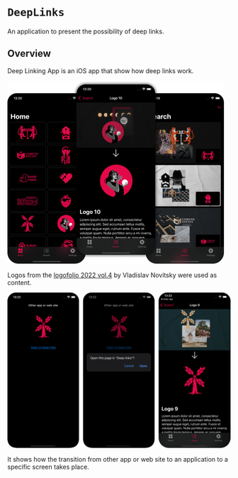 # ``DeepLinks``

An application to present the possibility of deep links.

## Overview

Deep Linking App is an iOS app that show how deep links work.

![An illustration displaying the UI for viewing logofolio 2022 vol.4 by Vladislav Novitsky](Resources/Overview.png)

Logos from the [logofolio 2022 vol.4](https://www.behance.net/Nowwhiskey) by Vladislav Novitsky were used as content.

![It shows how the transition from a deep link to an application to a specific screen takes place](Resources/Basic_function.png)

It shows how the transition from other app or web site to an application to a specific screen takes place.

<!--
### Documentation

[DocC](https://sertrsv.github.io/DeepLinks/documentation/DeepLinks)

## Topics

### App

- ``DeepLinksApp``

### Model

- ``Logo``

### ViewModel

- ``ModelData``

### Views

- ``ContentView``
- ``HomeView``
- ``SearchView``
- ``SettingsView``

### Previews

- ``ContentView_Previews``
- ``HomeView_Previews``
- ``SearchView_Previews``
- ``SettingsView_Previews``
-->
